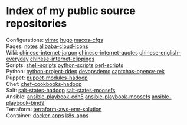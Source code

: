 # Index of my public source repositories

Configurations: [vimrc](https://github.com/mcsrainbow/vimrc) [hugo](https://github.com/mcsrainbow/mcsrainbow.github.io) [macos-cfgs](https://github.com/mcsrainbow/macos-cfgs)  
Pages: [notes](https://github.com/mcsrainbow/notes) [alibaba-cloud-icons](https://github.com/mcsrainbow/alibaba-cloud-icons)  
Wiki: [chinese-internet-jargon](https://github.com/mcsrainbow/chinese-internet-jargon) [chinese-internet-quotes](https://github.com/mcsrainbow/chinese-internet-quotes) [chinese-english-everyday](https://github.com/mcsrainbow/chinese-english-everyday) [chinese-internet-clippings](https://github.com/mcsrainbow/chinese-internet-clippings)    
Scripts: [shell-scripts](https://github.com/mcsrainbow/shell-scripts) [python-scripts](https://github.com/mcsrainbow/python-scripts) [perl-scripts](https://github.com/mcsrainbow/perl-scripts)  
Python: [python-project-ddep](https://github.com/mcsrainbow/python-project-ddep) [devopsdemo](https://github.com/mcsrainbow/devopsdemo) [captchas-opencv-rek](https://github.com/mcsrainbow/captchas-opencv-rek)  
Puppet: [puppet-modules-hadoop](https://github.com/mcsrainbow/puppet-modules-hadoop)  
Chef: [chef-cookbooks-hadoop](https://github.com/mcsrainbow/chef-cookbooks-hadoop)  
Salt: [salt-states-hadoop](https://github.com/mcsrainbow/salt-states-hadoop) [salt-states-moosefs](https://github.com/mcsrainbow/salt-states-moosefs)  
Ansible: [ansible-playbook-cdh5](https://github.com/mcsrainbow/ansible-playbook-cdh5) [ansible-playbook-moosefs](https://github.com/mcsrainbow/ansible-playbook-moosefs) [ansible-playbook-bind9](https://github.com/mcsrainbow/ansible-playbook-bind9)  
Terraform: [terraform-aws-emr-solution](https://github.com/mcsrainbow/terraform-aws-emr-solution)  
Container: [docker-apps](https://github.com/mcsrainbow/docker-apps) [k8s-apps](https://github.com/mcsrainbow/k8s-apps)  
